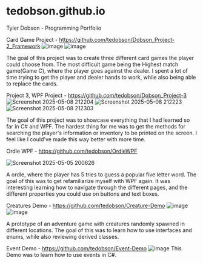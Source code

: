 # tedobson.github.io
Tyler Dobson - Programming Portfolio


Card Game Project - https://github.com/tedobson/Dobson_Project-2_Framework
![image](https://github.com/user-attachments/assets/ebd98b5b-9877-4a1d-a204-f43b576de6d6)
![image](https://github.com/user-attachments/assets/df263f99-391c-4af3-947e-12df2481d036)


The goal of this project was to create three different card games the player could choose from. The most difficult game being the Highest match game(Game C), where the player goes against the dealer. I spent a lot of time trying to get the player and dealer hands to work, while also being able to replace the cards.









Project 3, WPF Project - https://github.com/tedobson/Dobson_Project-3
![Screenshot 2025-05-08 212204](https://github.com/user-attachments/assets/7f43f249-d7b7-4621-9b4a-70865c23be41)
![Screenshot 2025-05-08 212223](https://github.com/user-attachments/assets/af0f9f90-2650-4507-9ed4-2d06f725a3d1)
![Screenshot 2025-05-08 212303](https://github.com/user-attachments/assets/13391bcf-a1f9-49b5-ae82-8f45386fe71d)


The goal of this project was to showcase everything that I had learned so far in C# and WPF. The hardest thing for me was to get the methods for searching the player's information or inventory to be printed on the screen. I feel like I could've made this way better with more time.






Ordle WPF - https://github.com/tedobson/OrdleWPF


![Screenshot 2025-05-05 200626](https://github.com/user-attachments/assets/31a79e30-180f-478c-bcde-692da40697cc)

A ordle, where the player has 5 tries to guess a popular five letter word.
The goal of this was to get refamiliarize myself with WPF again. It was interesting learning how to navigate through the different pages, and the different properties you could use on buttons and text boxes.

Creatures Demo - https://github.com/tedobson/Creature-Demo
![image](https://github.com/user-attachments/assets/4ea1efa0-b12e-4821-ac28-1e2a79f113b2)
![image](https://github.com/user-attachments/assets/d5691f2f-9900-477d-b818-e5ff8858b43c)

A prototype of an adventure game with creatures randomly spawned in different locations.
The goal of this was to learn how to use interfaces and enums, while also reviewing derived classes. 


Event Demo - https://github.com/tedobson/Event-Demo
![image](https://github.com/user-attachments/assets/b112dc28-359b-4fec-aada-f4359856889e)
This Demo was to learn how to use events in C#.
